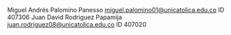 Miguel Andrés Palomino Panesso miguel.palomino01@unicatolica.edu.co ID 407306
Juan David Rodriguez Papamija juan.rodriguez08@unicatolica.edu.co ID 407020
